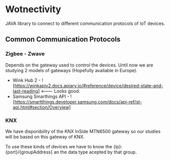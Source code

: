 # Wotnectivity
JAVA library to connect to different communication protocols of IoT devices.

## Common Communication Protocols

### Zigbee - Zwave
Depends on the gateway used to control the devices. Until now we are studying 2 models of gateways (Hopefully avaliable in Europe).

* Wink Hub 2 - ![https://winkapiv2.docs.apiary.io/#reference/device/desired-state-and-last-reading] <--- Looks good.
* Samsung Smarthings API - ![https://smartthings.developer.samsung.com/docs/api-ref/st-api.html#section/Overview]

### KNX

We have disponibility of the KNX InSide MTN6500 gateway so our studies will be based on this gateway of KNX.

To use these kinds of devices we have to know the {ip}:{port}/{groupAddress} an the data type acepted by that group.